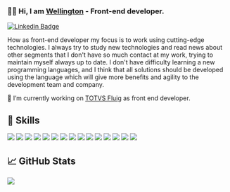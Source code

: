 ### :man_technologist: Hi, I am [Wellington](https://github.com/wellingtonngallo) - Front-end developer.

[![Linkedin Badge](https://img.shields.io/badge/-LinkedIn-0e76a8?style=flat-square&logo=Linkedin&logoColor=white)](https://www.linkedin.com/in/wellington-gallo-25a762102/)

How as front-end developer my focus is to work using cutting-edge technologies. I always try to study new technologies and read news about other segments that I don't have so much contact at my work, trying to maintain myself always up to date. I don't have difficulty learning a new programming languages, and I think that all solutions should be developed using the language which will give more benefits and agility to the development team and company.

🔭 I’m currently working on [TOTVS Fluig](https://www.totvs.com/fluig/?utm_campaign=totvs_conversao_sql&utm_source=ppc&utm_medium=google_search&utm_term=ppc&utm_content=ad_text_seg_institucional_totvs_fluig_v1&&utm_term=totvs%20fluig&hsa_tgt=aud-899678493550:kwd-399923623325&hsa_src=g&hsa_acc=5745705588&hsa_cam=2090659804&hsa_grp=100940843232&hsa_mt=e&hsa_kw=totvs%20fluig&hsa_net=adwords&hsa_ver=3&hsa_ad=432588164582&gclid=CjwKCAiA1eKBBhBZEiwAX3gql-dGTSZeyMVx9TzqEDtkHu5ieAEKvZRvIQAO0e2F1Oy03lDQpjcqghoCrJYQAvD_BwE&gclsrc=aw.ds) as front end developer.

## 💼 Skills

![](https://img.shields.io/badge/Code-JavaScript-informational?style=flat&logo=JavaScript&logoColor=white&color=4AB197)
![](https://img.shields.io/badge/Code-TypeScript-informational?style=flat&logo=TypeScript&logoColor=white&color=4AB197)
![](https://img.shields.io/badge/Code-Angular-informational?style=flat&logo=angular&logoColor=white&color=4AB197)
![](https://img.shields.io/badge/Code-AngularJS-informational?style=flat&logo=angularjs&logoColor=white&color=4AB197)
![](https://img.shields.io/badge/Code-React-informational?style=flat&logo=react&logoColor=white&color=4AB197)
![](https://img.shields.io/badge/Code-jQuery-informational?style=flat&logo=jQuery&logoColor=white&color=4AB197)
![](https://img.shields.io/badge/Code-Node-informational?style=flat&logo=node.js&logoColor=white&color=4AB197)
![](https://img.shields.io/badge/Style-CSS-informational?style=flat&logo=css3&logoColor=white&color=4AB197)
![](https://img.shields.io/badge/Test-Jasmine-informational?style=flat&logo=Jasmine&logoColor=white&color=4AB197)
![](https://img.shields.io/badge/Test-Jest-informational?style=flat&logo=jest&logoColor=white&color=4AB197)
![](https://img.shields.io/badge/Tools-Jira-informational?style=flat&logo=Jira-Software&logoColor=white&color=4AB197)
![](https://img.shields.io/badge/Tools-NPM-informational?style=flat&logo=npm&logoColor=white&color=4AB197)
![](https://img.shields.io/badge/Tools-Git-informational?style=flat&logo=Git&logoColor=white&color=4AB197)
![](https://img.shields.io/badge/Tools-GitHub-informational?style=flat&logo=GitHub&logoColor=white&color=4AB197)
![](https://img.shields.io/badge/Tools-GitLab-informational?style=flat&logo=GitLab&logoColor=white&color=4AB197)

## &#x1f4c8; GitHub Stats
<p>
  <img align="center" src="https://github-readme-stats.vercel.app/api/top-langs/?username=wellingtonngallo&layout=compact&theme=vue-dark" />
</p>
